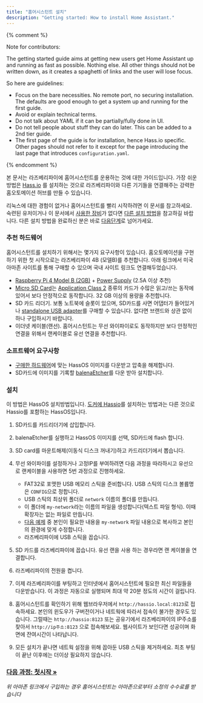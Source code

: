 ```yaml
---
title: "홈어시스턴트 설치"
description: "Getting started: How to install Home Assistant."
---
```


{% comment %}

Note for contributors:

The getting started guide aims at getting new users get Home Assistant up and
running as fast as possible. Nothing else. All other things should not be
written down, as it creates a spaghetti of links and the user will lose focus.

So here are guidelines:

 - Focus on the bare necessities. No remote port, no securing installation. The
   defaults are good enough to get a system up and running for the first guide.
 - Avoid or explain technical terms.
 - Do not talk about YAML if it can be partially/fully done in UI.
 - Do not tell people about stuff they can do later. This can be added to a
   2nd tier guide.
 - The first page of the guide is for installation, hence Hass.io specific.
   Other pages should not refer to it except for the page introducing the last
   page that introduces `configuration.yaml`.

{% endcomment %}

본 문서는 라즈베리파이에 홈어시스턴트를 운용하는 것에 대한 가이드입니다. 가장 쉬운 방법은 [Hass.io](/hassio/) 를 설치하는 것으로 라즈베리파이와 다른 기기들을 연결해주는 강력한 홈오토메이션 허브를 만들 수 있습니다.

리눅스에 대한 경험이 없거나 홈어시스턴트를 빨리 시작하려면 이 문서를 참고하세요. 숙련된 유저이거나 이 문서에서 [사용한 장비][supported]가 없다면 [다른 설치 방법](/docs/installation/)을 참고하길 바랍니다. 다른 설치 방법을 완료하신 분은 바로 [다음단계][next-step]로 넘어가세요.

[supported]: /hassio/installation/

### 추천 하드웨어

홈어시스턴트를 설치하기 위해서는 몇가지 요구사항이 있습니다. 홈오토메이션을 구현하기 위한 첫 시작으로는 라즈베리파이 4B (모델B)를 추천합니다. 아래 링크에서 미국 아마존 사이트를 통해 구매할 수 있으며 국내 사이트 링크도 연결해두었습니다.

- [Raspberry Pi 4 Model B (2GB)](https://amzn.to/2XULT2z) + [Power Supply](https://www.raspberrypi.org/help/faqs/#powerReqs) (2.5A 이상 추천)
- [Micro SD Card](https://amzn.to/2X0Z2di)는  [Application Class 2](https://www.sdcard.org/developers/overview/application/index.html) 종류의 카드가 수많은 읽고/쓰는 동작에 있어서 보다 안정적으로 동작합니다. 32 GB 이상의 용량을 추천합니다.
- SD 카드 리더기. 보통 노트북에 슬롯이 있으며, SD카드를 사면 어댑터가 들어있거나 [standalone USB adapter](https://amzn.to/2WWxntY)를 구매할 수 있습니다. 없다면 브랜드와 상관 없이 하나 구입하시기 바랍니다.
- 이더넷 케이블(랜선). 홈어시스턴트는 무선 와이파이로도 동작하지만 보다 안정적인 연결을 위해서 랜케이블로 유선 연결을 추천합니다.

### 소프트웨어 요구사항

- [구매한 하드웨어](/hassio/installation/)에 맞는 HassOS 이미지를 다운받고 압축을 해제합니다.
- SD카드에 이미지를 기록할 [balenaEtcher]를 다운 받아 설치합니다.

[balenaEtcher]: https://www.balena.io/etcher

### 설치
이 방법은 HassOS 설치방법입니다. [도커에 Hassio](/docs/installation/docker)를 설치하는 방법과는 다른 것으로 Hassio를 포함하는 HassOS입니다.  
1. SD카드를 카드리더기에 삽입합니다.
2. balenaEtcher를 실행하고 HassOS 이미지를 선택, SD카드에 flash 합니다.
3. SD card를 마운트해제(이동식 디스크 꺼내기)하고 카드리더기에서 뽑습니다.
4. 무선 와이파이를 설정하거나 고정IP를 부여하려면 다음 과정을 따라하시고 유선으로 랜케이블을 사용하면 5번 과정으로 진행하세요.
   - FAT32로 포맷한 USB 메모리 스틱을 준비합니다. USB 스틱의 디스크 볼륨명은 `CONFIG`으로 정합니다.
   - USB 스틱의 최상위 폴더로 `network` 이름의 폴더를 만듭니다.
   - 이 폴더에 `my-network`라는 이름의 파일을 생성합니다(텍스트 파일 형식). 이때 확장자는 없는 파일로 만듭니다.
   - [다음 예제] 중 본인이 필요한 내용을 `my-network` 파일 내용으로 복사하고 본인의 환경에 맞게 수정합니다.
   - 라즈베리파이에 USB 스틱을 꼽습니다.

5. SD 카드를 라즈베리파이에 꼽습니다. 유선 랜을 사용 하는 경우라면 랜 케이블을 연결합니다.
6. 라즈베리파이의 전원을 켭니다.
7. 이제 라즈베리파이를 부팅하고 인터넷에서 홈어시스턴트에 필요한 최신 파일들을 다운받습니다. 이 과정은 자동으로 실행되며 최대 약 20분 정도의 시간이 걸립니다.
8. 홈어시스턴트를 확인하기 위해 웹브라우저에서 `http://hassio.local:8123`로 접속하세요. 본인의 윈도우가 구버전이거나 네트웍에 따라서 접속이 불가한 경우도 있습니다. 그럴때는 `http://hassio:8123` 또는 공유기에서 라즈베리파이의 IP주소를 찾아서 `http://ip주소:8123` 으로 접속해보세요. 웹사이트가 보인다면 성공이며 화면에 잔여시간이 나타납니다.
9. 모든 설치가 끝나면 네트웍 설정을 위해 꼽아둔 USB 스틱을 제거하세요. 최초 부팅이 끝난 이후에는 더이상 필요하지 않습니다.

[다음 예제]: https://github.com/home-assistant/hassos/blob/dev/Documentation/network.md

### [다음 과정: 첫시작 &raquo;][next-step]

[next-step]: /getting-started/onboarding/

_위 아마존 링크에서 구입하는 경우 홈어시스턴트는 아마존으로부터 소정의 수수료를 받습니다_
